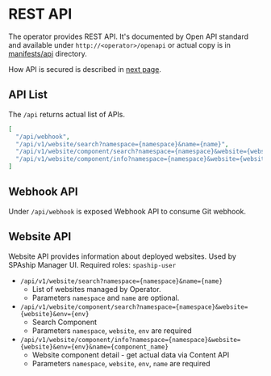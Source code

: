 # REST API

The operator provides REST API. It's documented by Open API standard and available under
`http://<operator>/openapi` or actual copy is in [manifests/api](https://github.com/spaship/operator/tree/main/manifests/api) directory.

How API is secured is described in [next page](security.md).

## API List

The `/api` returns actual list of APIs.

```json
[
  "/api/webhook",
  "/api/v1/website/search?namespace={namespace}&name={name}",
  "/api/v1/website/component/search?namespace={namespace}&website={website}&env={env}",
  "/api/v1/website/component/info?namespace={namespace}&website={website}&env={env}&name={component_name}"
]
```

## Webhook API

Under `/api/webhook` is exposed Webhook API to consume Git webhook. 

## Website API

Website API provides information about deployed websites.
Used by SPAship Manager UI.
Required roles: `spaship-user`

* `/api/v1/website/search?namespace={namespace}&name={name}`
  - List of websites managed by Operator.
  - Parameters `namespace` and `name` are optional.
* `/api/v1/website/component/search?namespace={namespace}&website={website}&env={env}`
  - Search Component
  - Parameters `namespace`, `website`, `env` are required
* `/api/v1/website/component/info?namespace={namespace}&website={website}&env={env}&name={component_name}`
  - Website component detail - get actual data via Content API
  - Parameters `namespace`, `website`, `env`, `name` are required
